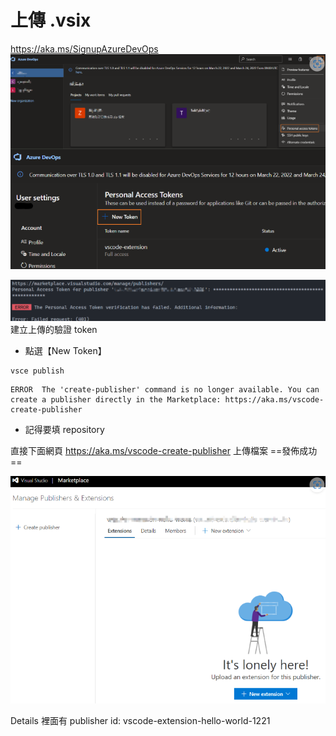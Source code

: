 # 上傳 .vsix
https://aka.ms/SignupAzureDevOps
![AzureDevOps](../docs/images/yo_code_04.png)

![Personal Access Tokens](../docs/images/yo_code_05.png)
建立上傳的驗證 token
- 點選【New Token】
```bash=
vsce publish
```

```bash=
ERROR  The 'create-publisher' command is no longer available. You can create a publisher directly in the Marketplace: https://aka.ms/vscode-create-publisher
```
* 記得要填 repository

直接下面網頁 https://aka.ms/vscode-create-publisher 上傳檔案
==發佈成功==

![create-publisher](../docs/images/yo_code_06.png)

Details 裡面有 publisher id: vscode-extension-hello-world-1221